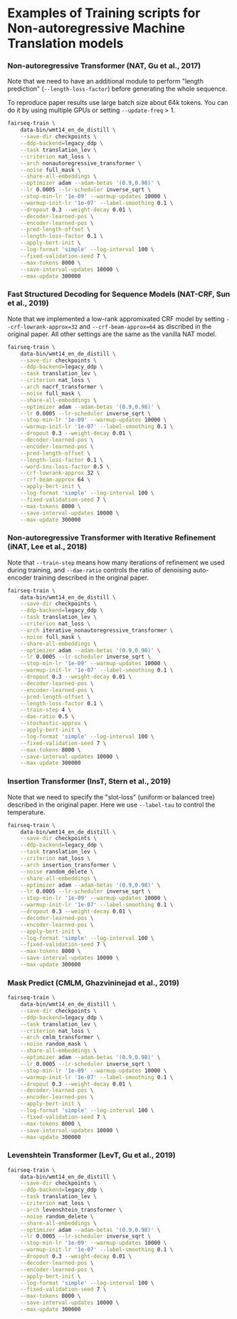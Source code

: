 # Examples of Training scripts for Non-autoregressive Machine Translation models

### Non-autoregressive Transformer (NAT, Gu et al., 2017)
Note that we need to have an additional module to perform "length prediction" (`--length-loss-factor`) before generating the whole sequence.

To reproduce paper results use large batch size about 64k tokens. You can do it by using multiple GPUs or setting `--update-freq` > 1.

```bash
fairseq-train \
    data-bin/wmt14_en_de_distill \
    --save-dir checkpoints \
    --ddp-backend=legacy_ddp \
    --task translation_lev \
    --criterion nat_loss \
    --arch nonautoregressive_transformer \
    --noise full_mask \
    --share-all-embeddings \
    --optimizer adam --adam-betas '(0.9,0.98)' \
    --lr 0.0005 --lr-scheduler inverse_sqrt \
    --stop-min-lr '1e-09' --warmup-updates 10000 \
    --warmup-init-lr '1e-07' --label-smoothing 0.1 \
    --dropout 0.3 --weight-decay 0.01 \
    --decoder-learned-pos \
    --encoder-learned-pos \
    --pred-length-offset \
    --length-loss-factor 0.1 \
    --apply-bert-init \
    --log-format 'simple' --log-interval 100 \
    --fixed-validation-seed 7 \
    --max-tokens 8000 \
    --save-interval-updates 10000 \
    --max-update 300000
```

### Fast Structured Decoding for Sequence Models (NAT-CRF, Sun et al., 2019)
Note that we implemented a low-rank appromixated CRF model by setting `--crf-lowrank-approx=32` and `--crf-beam-approx=64` as discribed in the original paper. All other settings are the same as the vanilla NAT model.
```bash
fairseq-train \
    data-bin/wmt14_en_de_distill \
    --save-dir checkpoints \
    --ddp-backend=legacy_ddp \
    --task translation_lev \
    --criterion nat_loss \
    --arch nacrf_transformer \
    --noise full_mask \
    --share-all-embeddings \
    --optimizer adam --adam-betas '(0.9,0.98)' \
    --lr 0.0005 --lr-scheduler inverse_sqrt \
    --stop-min-lr '1e-09' --warmup-updates 10000 \
    --warmup-init-lr '1e-07' --label-smoothing 0.1 \
    --dropout 0.3 --weight-decay 0.01 \
    --decoder-learned-pos \
    --encoder-learned-pos \
    --pred-length-offset \
    --length-loss-factor 0.1 \
    --word-ins-loss-factor 0.5 \
    --crf-lowrank-approx 32 \
    --crf-beam-approx 64 \
    --apply-bert-init \
    --log-format 'simple' --log-interval 100 \
    --fixed-validation-seed 7 \
    --max-tokens 8000 \
    --save-interval-updates 10000 \
    --max-update 300000
```


### Non-autoregressive Transformer with Iterative Refinement (iNAT, Lee et al., 2018)
Note that `--train-step` means how many iterations of refinement we used during training, and `--dae-ratio` controls the ratio of denoising auto-encoder training described in the original paper.
```bash
fairseq-train \
    data-bin/wmt14_en_de_distill \
    --save-dir checkpoints \
    --ddp-backend=legacy_ddp \
    --task translation_lev \
    --criterion nat_loss \
    --arch iterative_nonautoregressive_transformer \
    --noise full_mask \
    --share-all-embeddings \
    --optimizer adam --adam-betas '(0.9,0.98)' \
    --lr 0.0005 --lr-scheduler inverse_sqrt \
    --stop-min-lr '1e-09' --warmup-updates 10000 \
    --warmup-init-lr '1e-07' --label-smoothing 0.1 \
    --dropout 0.3 --weight-decay 0.01 \
    --decoder-learned-pos \
    --encoder-learned-pos \
    --pred-length-offset \
    --length-loss-factor 0.1 \
    --train-step 4 \
    --dae-ratio 0.5 \
    --stochastic-approx \
    --apply-bert-init \
    --log-format 'simple' --log-interval 100 \
    --fixed-validation-seed 7 \
    --max-tokens 8000 \
    --save-interval-updates 10000 \
    --max-update 300000
```

### Insertion Transformer (InsT, Stern et al., 2019)
Note that we need to specify the "slot-loss" (uniform or balanced tree) described in the original paper. Here we use `--label-tau` to control the temperature.

```bash
fairseq-train \
    data-bin/wmt14_en_de_distill \
    --save-dir checkpoints \
    --ddp-backend=legacy_ddp \
    --task translation_lev \
    --criterion nat_loss \
    --arch insertion_transformer \
    --noise random_delete \
    --share-all-embeddings \
    --optimizer adam --adam-betas '(0.9,0.98)' \
    --lr 0.0005 --lr-scheduler inverse_sqrt \
    --stop-min-lr '1e-09' --warmup-updates 10000 \
    --warmup-init-lr '1e-07' --label-smoothing 0.1 \
    --dropout 0.3 --weight-decay 0.01 \
    --decoder-learned-pos \
    --encoder-learned-pos \
    --apply-bert-init \
    --log-format 'simple' --log-interval 100 \
    --fixed-validation-seed 7 \
    --max-tokens 8000 \
    --save-interval-updates 10000 \
    --max-update 300000
```


### Mask Predict (CMLM, Ghazvininejad et al., 2019)
```bash
fairseq-train \
    data-bin/wmt14_en_de_distill \
    --save-dir checkpoints \
    --ddp-backend=legacy_ddp \
    --task translation_lev \
    --criterion nat_loss \
    --arch cmlm_transformer \
    --noise random_mask \
    --share-all-embeddings \
    --optimizer adam --adam-betas '(0.9,0.98)' \
    --lr 0.0005 --lr-scheduler inverse_sqrt \
    --stop-min-lr '1e-09' --warmup-updates 10000 \
    --warmup-init-lr '1e-07' --label-smoothing 0.1 \
    --dropout 0.3 --weight-decay 0.01 \
    --decoder-learned-pos \
    --encoder-learned-pos \
    --apply-bert-init \
    --log-format 'simple' --log-interval 100 \
    --fixed-validation-seed 7 \
    --max-tokens 8000 \
    --save-interval-updates 10000 \
    --max-update 300000
```




### Levenshtein Transformer (LevT, Gu et al., 2019)
```bash
fairseq-train \
    data-bin/wmt14_en_de_distill \
    --save-dir checkpoints \
    --ddp-backend=legacy_ddp \
    --task translation_lev \
    --criterion nat_loss \
    --arch levenshtein_transformer \
    --noise random_delete \
    --share-all-embeddings \
    --optimizer adam --adam-betas '(0.9,0.98)' \
    --lr 0.0005 --lr-scheduler inverse_sqrt \
    --stop-min-lr '1e-09' --warmup-updates 10000 \
    --warmup-init-lr '1e-07' --label-smoothing 0.1 \
    --dropout 0.3 --weight-decay 0.01 \
    --decoder-learned-pos \
    --encoder-learned-pos \
    --apply-bert-init \
    --log-format 'simple' --log-interval 100 \
    --fixed-validation-seed 7 \
    --max-tokens 8000 \
    --save-interval-updates 10000 \
    --max-update 300000
```
